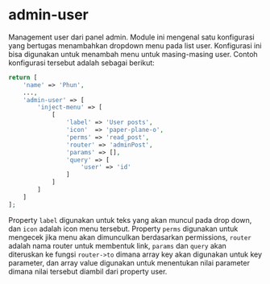 # admin-user

Management user dari panel admin. Module ini mengenal satu konfigurasi yang bertugas
menambahkan dropdown menu pada list user. Konfigurasi ini bisa digunakan untuk menambah
menu untuk masing-masing user. Contoh konfigurasi tersebut adalah sebagai berikut:

```php
return [
    'name' => 'Phun',
    ...,
    'admin-user' => [
        'inject-menu' => [
            [
                'label' => 'User posts',
                'icon'  => 'paper-plane-o',
                'perms' => 'read_post',
                'router' => 'adminPost',
                'params' => [],
                'query' => [
                    'user' => 'id'
                ]
            ]
        ]
    ]
];
```

Property `label` digunakan untuk teks yang akan muncul pada drop down, dan `icon`
adalah icon menu tersebut. Property `perms` digunakan untuk mengecek jika menu
akan dimunculkan berdasarkan permissions, `router` adalah nama router untuk
membentuk link, `params` dan `query` akan diteruskan ke fungsi `router->to`
dimana array key akan digunakan untuk key parameter, dan array value digunakan
untuk menentukan nilai parameter dimana nilai tersebut diambil dari property user.